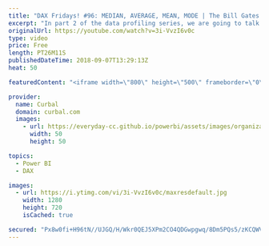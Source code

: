 ```yaml
---
title: "DAX Fridays! #96: MEDIAN, AVERAGE, MEAN, MODE | The Bill Gates Effect"
excerpt: "In part 2 of the data profiling series, we are going to talk about MEAN, AVERAGE, MODE AND MEDIAN and try to explain them with a story, what I call the Bill Gates Effect.  Main topics?  Is average a good measure ? When is average a bad metric to use? Calculate median Calculate mode.  Here is the website"
originalUrl: https://youtube.com/watch?v=3i-VvzI6v0c
type: video
price: Free
length: PT26M11S
publishedDateTime: 2018-09-07T13:29:13Z
heat: 50

featuredContent: "<iframe width=\"800\" height=\"500\" frameborder=\"0\" src=\"https://www.youtube.com/embed/3i-VvzI6v0c\" allow=\"accelerometer; autoplay; encrypted-media; gyroscope; picture-in-picture\" allowfullscreen></iframe>"

provider:
  name: Curbal
  domain: curbal.com
  images:
    - url: https://everyday-cc.github.io/powerbi/assets/images/organizations/curbal.com-50x50.jpg
      width: 50
      height: 50

topics:
  - Power BI
  - DAX

images:
  - url: https://i.ytimg.com/vi/3i-VvzI6v0c/maxresdefault.jpg
    width: 1280
    height: 720
    isCached: true

secured: "Px8w0fi+H96tN//UJGQ/H/Wkr0QEJ5XPm2CO4QDGwpgwq/8Dm5PQs5/zKCQWVeZ39bXrVaSicE4J5ZHAHIBlOhgasHTYA/crU19bkq2iwTNwcSKj8hOQMwqUyetYaXIOxAq2PO4mKfLdcKOW5mEOZzl7PWUtXsGmXRiS7NkgL73gOnk/Np/MeTFN7NjMEpJ2JXswpsH0RmQE+9AaydxT9BHXEfJqMj9iFv7uroXWlZjUFjeLb9nRawavGySJsJ3qz0TigjlDr7BJzisRDeJJGjTpFz5lyHmOs2jM/f8MEIeOuzXbEOSw9YA5RXY37v/VC0OCClY0XwFD1e3C0fyM/iP0Z8PtLKdWUq0R0sYzGDhficnnO22vmgepOnaWrRyztMq9zyYfyGs3IQ3wdrKc4BB+5qoVqZ77dKEqoSjJE3Q=;L55rcSwusxOYzN5BKadSiA=="
---
```


